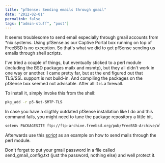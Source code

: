 ```yaml
---
title: "pfSense: Sending emails through gmail"
date: "2012-02-01"
permalink: false
tags: ["admin-stuff", "post"]
---
```


It seems troublesome to send email especially through gmail accounts from \*nix systems. Using pfSense as our Captive Portal box running on top of FreeBSD is no exception. So that's what we did to get pfSense sending us emails through shell scripts.

I've tried a couple of things, but eventually sticked to a perl module (including the BSD packages mailx and msmtp), but they all didn't work in one way or another. I came pretty far, but at the end figured out that TLS/SSL support is not build-in. And compiling the packages on the pfSense box seemed not advisable. After all it is a firewall.

To install it, simply invoke this from the shell: 
``` bash
pkg_add -r p5-Net-SMTP-TLS
```

In case you have a sligthly outdated pfSense installation like I do and this command fails, you might need to tune the package repository a little bit. 
``` bash
setenv PACKAGESITE ftp://ftp-archive.freebsd.org/pub/FreeBSD-Archive/old-releases/i386/8.1-RELEASE/packages/Latest/
```

Afterwards use this [script](https://github.com/x-ian/pfSensePortal/blob/master/send_gmail.perl) as an example on how to send mails through the perl module.

Don't forget to put your gmail password in a file called send\_gmail\_config.txt (just the password, nothing else) and well protect it.
